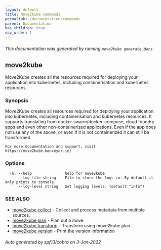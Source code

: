 ```yaml
---
layout: default
title: Move2kube commands
permalink: /documentation/commands
parent: Documentation
has_children: true
nav_order: 1
---
```


###### This documentation was generated by running `move2kube generate_docs`

## move2kube

Move2Kube creates all the resources required for deploying your application into kubernetes, including containerisation and kubernetes resources.

### Synopsis

Move2Kube creates all resources required for deploying your application into kubernetes, including containerisation and kubernetes resources.
	It supports translating from docker swarm/docker-compose, cloud foundry apps and even other non-containerized applications.
	Even if the app does not use any of the above, or even if it is not containerized it can still be transformed.
	
	For more documentation and support, visit https://move2kube.konveyor.io/
	

### Options

```
  -h, --help               help for move2kube
      --log-file string    File to store the logs in. By default it only prints to console.
      --log-level string   Set logging levels. (default "info")
```

### SEE ALSO

* [move2kube collect](collect)	 - Collect and process metadata from multiple sources.
* [move2kube plan](plan)	 - Plan out a move
* [move2kube transform](transform)	 - Transform using move2kube plan
* [move2kube version](version)	 - Print the version information

###### Auto generated by spf13/cobra on 3-Jan-2022
